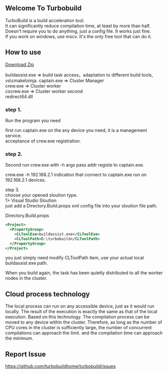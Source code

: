 ## Welcome To Turbobuild

TurboBuild is a build acceleration tool.  
It can significantly reduce compilation time, at least by more than half.   
Doesn't require you to do anything, just a config file. It works just fine.  
If you work on windows, use mscv. It's the only free tool that can do it. 
  

## How to use

[Download Zip](https://github.com/turbobuildhome/turbobuild)

buildassist.exe => build task access，adaptation to different build tools, vs\cmake\ninja. 
captain.exe => Cluster Manager   
crew.exe => Cluster worker   
cocrew.exe => Cluster worker second  
redirect64.dll  

### step 1.  
Run the program you need

first run captain.exe on the any device you need, it is a management service.  
acceptance of crew.exe registration. 


### step 2.
Second run crew.exe with -h args pass addr registe to captain.exe.

crew.exe -h 192.168.2.1 indication that connect to captain.exe run on 192.168.2.1 devices.

step 3.  
choose your opened sloution type.  
1> Visual Studio Sloution  
just add a Directory.Build.props xml config file into your sloution file path.

Directory.Build.props
```xml
<Project>
  <PropertyGroup>
	<CLToolExe>buildassist.exe</CLToolExe>
	<CLToolPath>D:\turbobuild</CLToolPath>
  </PropertyGroup>
</Project>
```
you just simply need modify CLToolPath item, use your actual local buildassist.exe path.  

When you build again, the task has been quietly distributed to all the worker nodes in the cluster.

  
## Cloud process technology
The local process can run on any accessible device, just as it would run locally. 
The result of the execution is exactly the same as that of the local execution.
Based on this technology. The compilation process can be moved to any device within the cluster.
Therefore, as long as the number of CPU cores in the cluster is sufficiently large, the number of concurrent compilations can approach the limit. and the compilation time can approach the minimum.

## Report Issue
https://github.com/turbobuildhome/turbobuild/issues


<!--


**Here are some ideas to get you started:**

🙋‍♀️ A short introduction - what is your organization all about?
🌈 Contribution guidelines - how can the community get involved?
👩‍💻 Useful resources - where can the community find your docs? Is there anything else the community should know?
🍿 Fun facts - what does your team eat for breakfast?
🧙 Remember, you can do mighty things with the power of [Markdown](https://docs.github.com/github/writing-on-github/getting-started-with-writing-and-formatting-on-github/basic-writing-and-formatting-syntax)
-->
